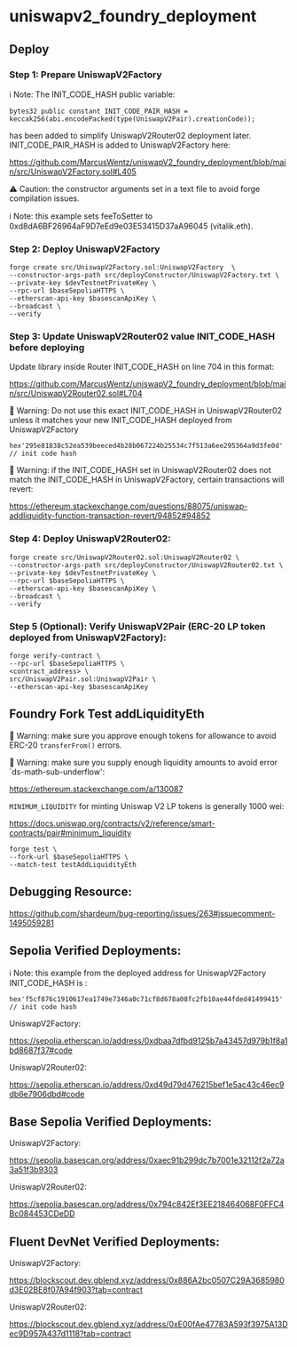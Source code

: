 # uniswapv2_foundry_deployment

## Deploy

### Step 1: Prepare UniswapV2Factory

ℹ️ Note: The INIT_CODE_HASH public variable:

```solidity
bytes32 public constant INIT_CODE_PAIR_HASH = keccak256(abi.encodePacked(type(UniswapV2Pair).creationCode));
```

has been added to simplify UniswapV2Router02 deployment later. INIT_CODE_PAIR_HASH is added to UniswapV2Factory here:

https://github.com/MarcusWentz/uniswapV2_foundry_deployment/blob/main/src/UniswapV2Factory.sol#L405

⚠️  Caution: the constructor arguments set in a text file to avoid forge compilation issues. 

ℹ️  Note: this example sets feeToSetter to 0xd8dA6BF26964aF9D7eEd9e03E53415D37aA96045 (vitalik.eth).

### Step 2: Deploy UniswapV2Factory

```shell
forge create src/UniswapV2Factory.sol:UniswapV2Factory  \
--constructor-args-path src/deployConstructor/UniswapV2Factory.txt \
--private-key $devTestnetPrivateKey \
--rpc-url $baseSepoliaHTTPS \
--etherscan-api-key $basescanApiKey \
--broadcast \
--verify 
```

### Step 3: Update UniswapV2Router02 value INIT_CODE_HASH before deploying

Update library inside Router INIT_CODE_HASH on line 704 in this format:

https://github.com/MarcusWentz/uniswapV2_foundry_deployment/blob/main/src/UniswapV2Router02.sol#L704 


🔴 Warning: Do not use this exact INIT_CODE_HASH in UniswapV2Router02 unless it matches your new INIT_CODE_HASH deployed from UniswapV2Factory

```solidity
hex'295e81838c52ea539beeced4b28b067224b25534c7f513a6ee295364a9d3fe0d' // init code hash
```

🔴 Warning: if the INIT_CODE_HASH set in UniswapV2Router02 does not match the INIT_CODE_HASH in UniswapV2Factory, certain transactions will revert:

https://ethereum.stackexchange.com/questions/88075/uniswap-addliquidity-function-transaction-revert/94852#94852

### Step 4: Deploy UniswapV2Router02:

```shell
forge create src/UniswapV2Router02.sol:UniswapV2Router02 \
--constructor-args-path src/deployConstructor/UniswapV2Router02.txt \
--private-key $devTestnetPrivateKey \
--rpc-url $baseSepoliaHTTPS \
--etherscan-api-key $basescanApiKey \
--broadcast \
--verify 
```

### Step 5 (Optional): Verify UniswapV2Pair (ERC-20 LP token deployed from UniswapV2Factory): 

```shell
forge verify-contract \
--rpc-url $baseSepoliaHTTPS \
<contract_address> \
src/UniswapV2Pair.sol:UniswapV2Pair \
--etherscan-api-key $basescanApiKey  
```

## Foundry Fork Test addLiquidityEth

🔴 Warning: make sure you approve enough tokens for allowance to avoid ERC-20 `transferFrom()` errors. 

🔴 Warning: make sure you supply enough liquidity amounts to avoid error `ds-math-sub-underflow':

https://ethereum.stackexchange.com/a/130087

`MINIMUM_LIQUIDITY` for minting Uniswap V2 LP tokens is generally 1000 wei:

https://docs.uniswap.org/contracts/v2/reference/smart-contracts/pair#minimum_liquidity

```shell
forge test \
--fork-url $baseSepoliaHTTPS \
--match-test testAddLiquidityEth
```

## Debugging Resource:

https://github.com/shardeum/bug-reporting/issues/263#issuecomment-1495059281

## Sepolia Verified Deployments:

ℹ️ Note: this example from the deployed address for UniswapV2Factory INIT_CODE_HASH is :

```solidity
hex'f5cf876c1910617ea1749e7346a0c71cf8d678a08fc2fb10ae44fded41499415' // init code hash
```

UniswapV2Factory:

https://sepolia.etherscan.io/address/0xdbaa7dfbd9125b7a43457d979b1f8a1bd8687f37#code

UniswapV2Router02:

https://sepolia.etherscan.io/address/0xd49d79d476215bef1e5ac43c46ec9db6e7906dbd#code

## Base Sepolia Verified Deployments:

UniswapV2Factory:

https://sepolia.basescan.org/address/0xaec91b299dc7b7001e32112f2a72a3a51f3b9303

UniswapV2Router02:

https://sepolia.basescan.org/address/0x794c842Ef3EE218464068F0FFC4Bc084453CDeDD

## Fluent DevNet Verified Deployments:

UniswapV2Factory:

https://blockscout.dev.gblend.xyz/address/0x886A2bc0507C29A3685980d3E02BE8f07A94f903?tab=contract

UniswapV2Router02:

https://blockscout.dev.gblend.xyz/address/0xE00fAe47783A593f3975A13Dec9D957A437d1118?tab=contract
